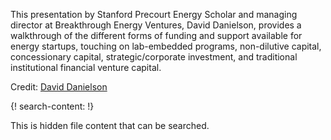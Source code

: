 
This presentation by Stanford Precourt Energy Scholar and managing director at Breakthrough Energy Ventures, David Danielson, provides a walkthrough of the different forms of funding and support available for energy startups, touching on lab-embedded programs, non-dilutive capital, concessionary capital, strategic/corporate investment, and traditional institutional financial venture capital.

Credit: [David Danielson](https://energy.stanford.edu/people/david-danielson)

{! search-content: !}

  This is hidden file content that can be searched.
